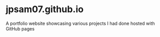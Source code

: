 # jpsam07.github.io
A portfolio website showcasing various projects I had done hosted with GitHub pages
